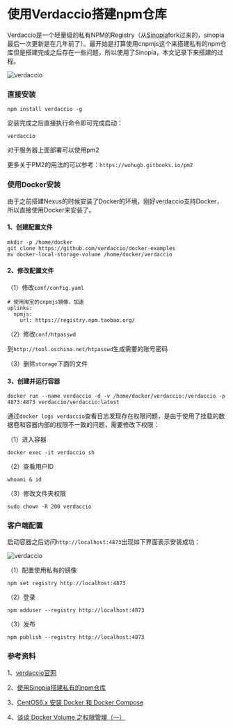 # 使用Verdaccio搭建npm仓库

Verdaccio是一个轻量级的私有NPM的Registry（从[Sinopia](https://github.com/rlidwka/sinopia)fork过来的，sinopia最后一次更新是在几年前了）。最开始是打算使用cnpmjs这个来搭建私有的npm仓库但是搭建完成之后存在一些问题，所以使用了Sinopia，本文记录下来搭建的过程。

![verdaccio](http://blog.devzeng.com/images/verdaccio/logo.png)

### 直接安装

```
npm install verdaccio -g

```

安装完成之后直接执行命令即可完成启动：

`verdaccio`

对于服务器上面部署可以使用pm2

更多关于PM2的用法的可以参考：`https://wohugb.gitbooks.io/pm2`

### 使用Docker安装

由于之前搭建Nexus的时候安装了Docker的环境，刚好verdaccio支持Docker，所以直接使用Docker来安装了。

#### 1、创建配置文件

```
mkdir -p /home/docker
git clone https://github.com/verdaccio/docker-examples
mv docker-local-storage-volume /home/docker/verdaccio

```

#### 2、修改配置文件

（1）修改`conf/config.yaml`

```
# 使用淘宝的cnpmjs镜像，加速
uplinks:
  npmjs:
    url: https://registry.npm.taobao.org/

```

（2）修改`conf/htpasswd`

到`http://tool.oschina.net/htpasswd`生成需要的账号密码

（3）删除`storage`下面的文件

#### 3、创建并运行容器

```
docker run --name verdaccio -d -v /home/docker/verdaccio:/verdaccio -p 4873:4873 verdaccio/verdaccio:latest

```

通过`docker logs verdaccio`查看日志发现存在权限问题，是由于使用了挂载的数据卷和容器内部的权限不一致的问题，需要修改下权限：

（1）进入容器

```
docker exec -it verdaccio sh

```

（2）查看用户ID

```
whoami & id

```

（3）修改文件夹权限

```
sudo chown -R 200 verdaccio

```

### 客户端配置

启动容器之后访问`http://localhost:4873`出现如下界面表示安装成功：

![verdaccio](http://blog.devzeng.com/images/verdaccio/demo.png)

（1）配置使用私有的镜像

```
npm set registry http://localhost:4873

```

（2）登录

```
npm adduser --registry http://localhost:4873

```

（3）发布

```
npm publish --registry http://localhost:4873

```

### 参考资料

1、[verdaccio官网](http://www.verdaccio.org/)

2、[使用Sinopia搭建私有的npm仓库](https://github.com/Pines-Cheng/blog/issues/1)

3、[CentOS6.x 安装 Docker 和 Docker Compose](http://blog.csdn.net/kinginblue/article/details/73527832)

4、[谈谈 Docker Volume 之权限管理（一）](https://yq.aliyun.com/articles/53990)